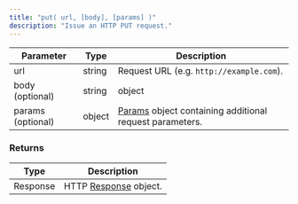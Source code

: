 ```yaml
---
title: "put( url, [body], [params] )"
description: "Issue an HTTP PUT request."
---
```


| Parameter         | Type   | Description                                                                                           |
| ----------------- | ------ | ----------------------------------------------------------------------------------------------------- |
| url               | string | Request URL (e.g. `http://example.com`).                                                              |
| body (optional)   | string | object                                                                                                | Request body; objects will be `x-www-form-urlencoded`. |
| params (optional) | object | [Params](/javascript-api/k6-http/params) object containing additional request parameters. |


### Returns

| Type     | Description                                                           |
| -------- | --------------------------------------------------------------------- |
| Response | HTTP [Response](/javascript-api/k6-http/response) object. |
